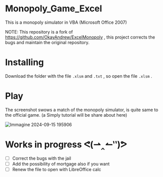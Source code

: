 # Monopoly_Game_Excel
This is a monopoly simulator in VBA (Microsoft Office 2007)

NOTE: This repository is a fork of https://github.com/OkayAndrew/ExcelMonopoly , this project corrects the bugs and maintain the original repository.
# Installing 
Download the folder with the file `.xlsm`  and  `.txt` , so open the file `.xlsm` .
# Play
The screenshot swows a match of the monopoly simulator, is quite same to the official game. (a Simply tutorial will be share about here)

![Immagine 2024-09-15 195906](https://github.com/user-attachments/assets/fb876c76-0aee-4d27-a54e-164fc88ba3b8)

# Works in progress ᕙ⁠(⁠⇀⁠‸⁠↼⁠‶⁠)⁠ᕗ
- [ ] Correct the bugs with the jail
- [ ] Add the possibility of mortgage also if you want
- [ ] Renew the file to open with LibreOffice calc
